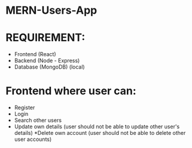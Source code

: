 # MERN-Users-App

# REQUIREMENT:
* Frontend (React)
* Backend (Node - Express)
* Database (MongoDB) (local)

#  Frontend where user can:
* Register
* Login
* Search other users
* Update own details (user should not be able to update other user's details)
*Delete own account (user should not be able to delete other user accounts)
